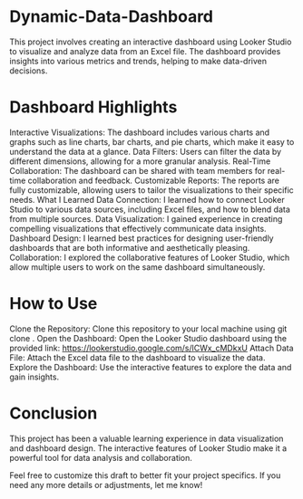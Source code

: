 # Dynamic-Data-Dashboard
This project involves creating an interactive dashboard using Looker Studio to visualize and analyze data from an Excel file. The dashboard provides insights into various metrics and trends, helping to make data-driven decisions.

# Dashboard Highlights
Interactive Visualizations: The dashboard includes various charts and graphs such as line charts, bar charts, and pie charts, which make it easy to understand the data at a glance.
Data Filters: Users can filter the data by different dimensions, allowing for a more granular analysis.
Real-Time Collaboration: The dashboard can be shared with team members for real-time collaboration and feedback.
Customizable Reports: The reports are fully customizable, allowing users to tailor the visualizations to their specific needs.
What I Learned
Data Connection: I learned how to connect Looker Studio to various data sources, including Excel files, and how to blend data from multiple sources.
Data Visualization: I gained experience in creating compelling visualizations that effectively communicate data insights.
Dashboard Design: I learned best practices for designing user-friendly dashboards that are both informative and aesthetically pleasing.
Collaboration: I explored the collaborative features of Looker Studio, which allow multiple users to work on the same dashboard simultaneously.
# How to Use
Clone the Repository: Clone this repository to your local machine using git clone <repository-url>.
Open the Dashboard: Open the Looker Studio dashboard using the provided link: https://lookerstudio.google.com/s/lCWx_cMDkxU
Attach Data File: Attach the Excel data file to the dashboard to visualize the data.
Explore the Dashboard: Use the interactive features to explore the data and gain insights.
# Conclusion
This project has been a valuable learning experience in data visualization and dashboard design. The interactive features of Looker Studio make it a powerful tool for data analysis and collaboration.

Feel free to customize this draft to better fit your project specifics. If you need any more details or adjustments, let me know!
